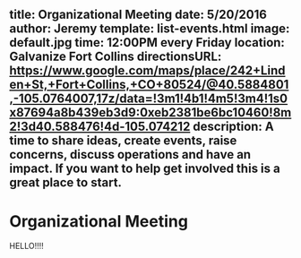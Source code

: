 title: Organizational Meeting
date: 5/20/2016
author: Jeremy
template: list-events.html
image: default.jpg
time: 12:00PM every Friday
location: Galvanize Fort Collins
directionsURL: https://www.google.com/maps/place/242+Linden+St,+Fort+Collins,+CO+80524/@40.5884801,-105.0764007,17z/data=!3m1!4b1!4m5!3m4!1s0x87694a8b439eb3d9:0xeb2381be6bc10460!8m2!3d40.588476!4d-105.074212
description: A time to share ideas, create events, raise concerns, discuss operations and have an impact. If you want to help get involved this is a great place to start.
---

# Organizational Meeting
HELLO!!!!